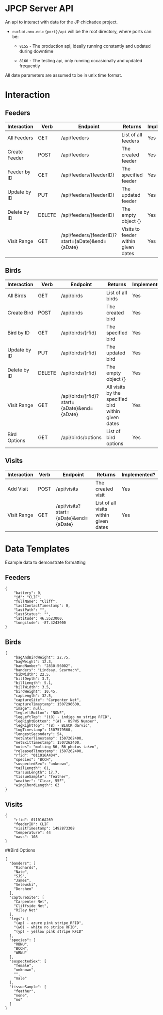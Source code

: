 # JPCP Server API

An api to interact with data for the JP chickadee project. 

+ `euclid.nmu.edu:{port}/api` will be the root directory, where ports can be:
	
	+ `8155` - The production api, ideally running constantly and updated during downtime
	
	+ `8160` - The testing api, only running occasionally and updated frequently

All date parameters are assumed to be in unix time format.


# Interaction

## Feeders

| Interaction   | Verb   | Endpoint                                                | Returns                                  | Implemented? |
|---------------|--------|---------------------------------------------------------|------------------------------------------| -------------|
| All Feeders   | GET    | /api/feeders                                            | List of all feeders                      | Yes          |
| Create Feeder | POST   | /api/feeders                                            | The created feeder                       | Yes           |
| Feeder by ID  | GET    | /api/feeders/{feederID}                                 | The specified feeder                     | Yes          |
| Update by ID  | PUT    | /api/feeders/{feederID}                                 | The updated feeder                       | Yes           |
| Delete by ID  | DELETE | /api/feeders/{feederID}                                 | The empty object {}                      | Yes          |
| Visit Range   | GET    | /api/feeders/{feederID}?start={aDate}&end={aDate}       | Visits to feeder within given dates      | Yes          |

## Birds

| Interaction   | Verb   | Endpoint                                                | Returns                                  | Implemented? |
|---------------|--------|---------------------------------------------------------|------------------------------------------| -------------|
| All Birds     | GET    | /api/birds                                              | List of all birds                        | Yes          |
| Create Bird   | POST   | /api/birds                                              | The created bird                         | Yes           |
| Bird by ID    | GET    | /api/birds/{rfid}                                       | The specified bird                       | Yes          |
| Update by ID  | PUT    | /api/birds/{rfid}                                       | The updated bird                         | Yes           |
| Delete by ID  | DELETE | /api/birds/{rfid}                                       | The empty object {}                      | Yes          |
| Visit Range   | GET    | /api/birds/{rfid}?start={aDate}&end={aDate}             | All visits by the specified bird within given dates| Yes |
| Bird Options  | GET    | /api/birds/options                                      | List of bird options                     | Yes          |

## Visits

| Interaction   | Verb   | Endpoint                                                | Returns                                  | Implemented? |
|---------------|--------|---------------------------------------------------------|------------------------------------------|--------------|
| Add Visit     | POST    | /api/visits                				   | The created visit    		      | Yes |
| Visit Range   | GET    | /api/visits?start={aDate}&end={aDate}                   | List of all visits within given dates    | Yes |


# Data Templates

Example data to demonstrate formatting

## Feeders
```
{
	"battery": 0, 
	"id": "CLIF", 
	"fullName": "Cliff", 
	"lastContactTimestamp": 0, 
	"lastPath": "", 
	"lastStatus": "", 
	"latitude": 46.5523000, 
	"longitude": -87.4243000
}
```
## Birds
```
{
	"bagAndBirdWeight": 22.75, 
	"bagWeight": 12.3, 
	"bandNumber": "2830-56002", 
	"banders": "Lindsay, Szarmach", 
	"bibWidth": 22.5, 
	"billDepth": 3.7, 
	"billLength": 5.1, 
	"billWidth": 3.5, 
	"birdWeight": 10.45, 
	"capLength": 32.5, 
	"captureSite": "Carpenter Net", 
	"captureTimestamp": 1507296600, 
	"image": null, 
	"legLeftBottom": "NONE", 
	"legLeftTop": "(i0) - indigo no stripe RFID", 
	"legRightBottom": "(#) - USFWS Number", 
	"legRightTop": "(B) - BLACK darvic", 
	"logTimestamp": 1507579560, 
	"longestSecondary": 54, 
	"netEnterTimestamp": 1507262400, 
	"netExitTimestamp": 1507262400, 
	"notes": "molting R6, R6 photos taken", 
	"releasedTimestamp": 1507262400, 
	"rfid": "011016A4D4", 
	"species": "BCCH", 
	"suspectedSex": "unknown", 
	"tailLength": 61, 
	"tarsusLength": 17.7, 
	"tissueSample": "feather", 
	"weather": "Clear, 55F", 
	"wingChordLength": 63
}
```
## Visits
```
{
	"rfid": 011016A269
	"feederID": CLIF
	"visitTimestamp": 1492873308
	"temperature": 44
	"mass": 108
}
```

##Bird Options
```
{
  "banders": [
    "Richards", 
    "Nate", 
    "SJS", 
    "James", 
    "Selewski", 
    "Dershem"
  ], 
  "captureSite": [
    "Carpenter Net", 
    "Cliffside Net", 
    "Riley Net"
  ], 
  "legs": [
    "(ap) - azure pink stripe RFID", 
    "(w0) - white no stripe RFID", 
    "(yp) - yellow pink stripe RFID"
  ], 
  "species": [
    "RBNU", 
    "BCCH", 
    "WBNU"
  ], 
  "suspectedSex": [
    "female", 
    "unknown", 
    "", 
    "male"
  ], 
  "tissueSample": [
    "feather", 
    "none", 
    "no"
  ]
}
